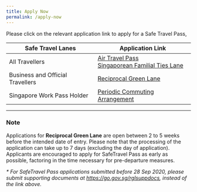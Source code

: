 ```yaml
---
title: Apply Now
permalink: /apply-now
---
```


Please click on the relevant application link to apply for a Safe Travel Pass, 

|Safe Travel Lanes | Application Link | 
| ------------- |-------------------| 
| All Travellers| [Air Travel Pass](https://go.gov.sg/atpsg) <br> [Singaporean Familial Ties Lane](https://form.gov.sg/#!/5e3648e9405c180011dc5f9c)  | 
| Business and Official Travellers | [Reciprocal Green Lane](https://eservices.ica.gov.sg/STO)   |  
| Singapore Work Pass Holder | [Periodic Commuting Arrangement](https://eservices.ica.gov.sg/STO) |    

-----

### Note

Applications for **Reciprocal Green Lane** are open between 2 to 5 weeks before the intended date of entry. Please note that the processing of the application can take up to 7 days (excluding the day of application). Applicants are encouraged to apply for SafeTravel Pass as early as possible, factoring in the time necessary for pre-departure measures. 

<i> * For SafeTravel Pass applications submitted before 28 Sep 2020, please submit supporting documents at <https://go.gov.sg/rglsuppdocs>, instead of the link above.</i>

